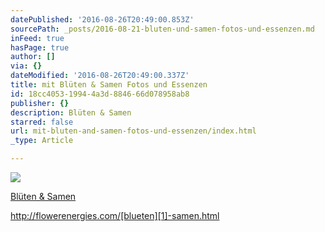 ```yaml
---
datePublished: '2016-08-26T20:49:00.853Z'
sourcePath: _posts/2016-08-21-bluten-und-samen-fotos-und-essenzen.md
inFeed: true
hasPage: true
author: []
via: {}
dateModified: '2016-08-26T20:49:00.337Z'
title: mit Blüten & Samen Fotos und Essenzen
id: 18cc4053-1994-4a3d-8846-66d078958ab8
publisher: {}
description: Blüten & Samen
starred: false
url: mit-bluten-and-samen-fotos-und-essenzen/index.html
_type: Article

---
```

![](https://the-grid-user-content.s3-us-west-2.amazonaws.com/66acbb4d-11f1-4d60-8ee7-74758483c83f.jpg)

[Blüten & Samen][0]

http://flowerenergies.com/[blueten][1]-samen.html

[0]: http://flowerenergies.com/blueten-samen.html
[1]: http://flowerenergies.com/blueten-samen.html "Blüten & Samen"